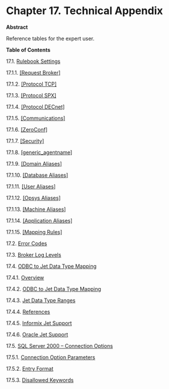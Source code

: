 <div id="mt_appendix" class="chapter">

<div class="titlepage">

<div>

<div>

# Chapter 17. Technical Appendix

</div>

<div>

<div class="abstract">

**Abstract**

Reference tables for the expert user.

</div>

</div>

</div>

</div>

<div class="toc">

**Table of Contents**

<span class="section">17.1. [Rulebook Settings](mt_rulebook.html)</span>

<span class="section">17.1.1. [\[Request
Broker\]](mt_rulebook.html#mt_requestbroker)</span>

<span class="section">17.1.2. [\[Protocol
TCP\]](mt_rulebook.html#mt_protocoltcp)</span>

<span class="section">17.1.3. [\[Protocol
SPX\]](mt_rulebook.html#mt_protocolspx)</span>

<span class="section">17.1.4. [\[Protocol
DECnet\]](mt_rulebook.html#mt_protocoldecnet)</span>

<span class="section">17.1.5.
[\[Communications\]](mt_rulebook.html#mt_communications)</span>

<span class="section">17.1.6.
[\[ZeroConf\]](mt_rulebook.html#mt_zeroconfig)</span>

<span class="section">17.1.7.
[\[Security\]](mt_rulebook.html#mt_security)</span>

<span class="section">17.1.8.
[\[generic_agentname\]](mt_rulebook.html#mt_genericagent)</span>

<span class="section">17.1.9. [\[Domain
Aliases\]](mt_rulebook.html#mt_domainaliases)</span>

<span class="section">17.1.10. [\[Database
Aliases\]](mt_rulebook.html#mt_databasealiases)</span>

<span class="section">17.1.11. [\[User
Aliases\]](mt_rulebook.html#mt_useraliases)</span>

<span class="section">17.1.12. [\[Opsys
Aliases\]](mt_rulebook.html#mt_opsysaliases)</span>

<span class="section">17.1.13. [\[Machine
Aliases\]](mt_rulebook.html#mt_rbmachinealiases)</span>

<span class="section">17.1.14. [\[Application
Aliases\]](mt_rulebook.html#mt_applicationaliases)</span>

<span class="section">17.1.15. [\[Mapping
Rules\]](mt_rulebook.html#mt_mappingrules)</span>

<span class="section">17.2. [Error Codes](mt_errorcodes.html)</span>

<span class="section">17.3. [Broker Log
Levels](mt_loglevels.html)</span>

<span class="section">17.4. [ODBC to Jet Data Type
Mapping](mt_jetfix.html)</span>

<span class="section">17.4.1.
[Overview](mt_jetfix.html#mt_jetoverview)</span>

<span class="section">17.4.2. [ODBC to Jet Data Type
Mapping](mt_jetfix.html#mt_jetmap)</span>

<span class="section">17.4.3. [Jet Data Type
Ranges](mt_jetfix.html#mt_jetranges)</span>

<span class="section">17.4.4.
[References](mt_jetfix.html#mt_jetref)</span>

<span class="section">17.4.5. [Informix Jet
Support](mt_jetfix.html#mt_jetinf)</span>

<span class="section">17.4.6. [Oracle Jet
Support](mt_jetfix.html#mt_jetora)</span>

<span class="section">17.5. [SQL Server 2000 – Connection
Options](mt_sql2kconnectopts.html)</span>

<span class="section">17.5.1. [Connection Option
Parameters](mt_sql2kconnectopts.html#mt_sql2kopts)</span>

<span class="section">17.5.2. [Entry
Format](mt_sql2kconnectopts.html#mt_sql2kentry)</span>

<span class="section">17.5.3. [Disallowed
Keywords](mt_sql2kconnectopts.html#mt_sql2kkeywords)</span>

</div>

</div>

